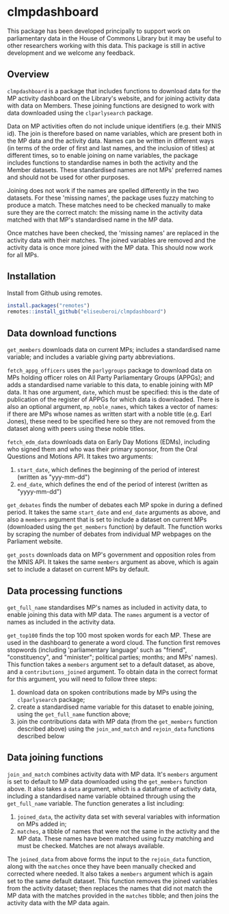 # clmpdashboard
This package has been developed principally to support work on parliamentary data in the House of Commons Library but it may be useful to other researchers working with this data. This package is still in active development and we welcome any feedback. 

## Overview
`clmpdashboard` is a package that includes functions to download data for the MP activity dashboard on the Library's website, and for joining activity data with data on Members. These joining functions are designed to work with data downloaded using the `clparlysearch` package. 

Data on MP activities often do not include unique identifiers (e.g. their MNIS id). The join is therefore based on name variables, which are present both in the MP data and the activity data. Names can be written in different ways (in terms of the order of first and last names, and the inclusion of titles) at different times, so to enable joining on name variables, the package includes functions to standardise names in both the activity and the Member datasets. These standardised names are not MPs' preferred names and should not be used for other purposes. 

Joining does not work if the names are spelled differently in the two datasets. For these 'missing names', the package uses fuzzy matching to produce a match. These matches need to be checked manually to make sure they are the correct match: the missing name in the activity data matched with that MP's standardised name in the MP data. 

Once matches have been checked, the 'missing names' are replaced in the activity data with their matches. The joined variables are removed and the activity data is once more joined with the MP data. This should now work for all MPs. 

## Installation
Install from Github using remotes.

```r
install.packages("remotes")
remotes::install_github("eliseuberoi/clmpdashboard")
```

## Data download functions
`get_members` downloads data on current MPs; includes a standardised name variable; and includes a variable giving party abbreviations.

`fetch_appg_officers` uses the `parlygroups` package to download data on MPs holding officer roles on All Party Parliamentary Groups (APPGs); and adds a standardised name variable to this data, to enable joining with MP data. It has one argument, `date`, which must be specified: this is the date of publication of the register of APPGs for which data is downloaded. There is also an optional argument, `mp_noble_names`, which takes a vector of names: if there are MPs whose names as written start with a noble title (e.g. Earl Jones), these need to be specified here so they are not removed from the dataset along with peers using these noble titles.

`fetch_edm_data` downloads data on Early Day Motions (EDMs), including who signed them and who was their primary sponsor, from the Oral Questions and Motions API. It takes two arguments:

1. `start_date`, which defines the beginning of the period of interest (written as "yyy-mm-dd")
2.  `end_date`, which defines the end of the period of interest (written as "yyyy-mm-dd")

`get_debates` finds the number of debates each MP spoke in during a defined period. It takes the same `start_date` and `end_date` arguments as above, and also a `members` argument that is set to include a dataset on current MPs (downloaded using the `get_members` function) by default. The function works by scraping the number of debates from individual MP webpages on the Parliament website. 

`get_posts` downloads data on MP's government and opposition roles from the MNIS API. It takes the same `members` argument as above, which is again set to include a dataset on current MPs by default. 

## Data processing functions
`get_full_name` standardises MP's names as included in activity data, to enable joining this data with MP data. The `names` argument is a vector of names as included in the activity data.

`get_top100` finds the top 100 most spoken words for each MP. These are used in the dashboard to generate a word cloud. The function first removes stopwords (including 'parliamentary language' such as "friend", "constituency", and "minister"; political parties; months; and MPs' names). This function takes a `members` argument set to a default dataset, as above, and a `contributions_joined` argument. To obtain data in the correct format for this argument, you will need to follow three steps:

1. download data on spoken contributions made by MPs using the `clparlysearch` package;
2. create a standardised name variable for this dataset to enable joining, using the `get_full_name` function above;
3. join the contributions data with MP data (from the `get_members` function described above) using the `join_and_match` and `rejoin_data` functions described below

## Data joining functions
`join_and_match` combines activity data with MP data. It's `members` argument is set to default to MP data downloaded using the `get_members` function above. It also takes a `data` argument, which is a dataframe of activity data, including a standardised name variable obtained through using the `get_full_name` variable. The function generates a list including: 

1. `joined_data`, the activity data set with several variables with information on MPs added in;
2. `matches`, a tibble of names that were not the same in the activity and the MP data. These names have been matched using fuzzy matching and must be checked. Matches are not always available.  

The `joined_data` from above forms the input to the `rejoin_data` function, along with the `matches` once they have been manually checked and corrected where needed. It also takes a `members` argument which is again set to the same default dataset. This function removes the joined variables from the activity dataset; then replaces the names that did not match the MP data with the matches provided in the `matches` tibble; and then joins the activity data with the MP data again. 








